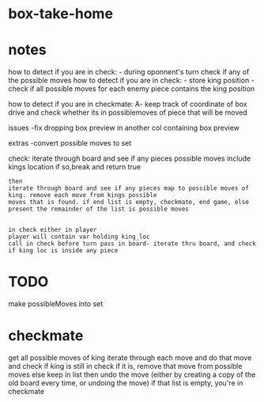 # box-take-home

# notes 
how to detect if you are in check:
    - during oponnent's turn check if any of the possible moves 
how to detect if you are in check:
    - store king position
    - check if all possible moves for each enemy piece contains the king position

how to detect if you are in checkmate:
    A- keep track of coordinate of box drive and check whether its in possiblemoves of piece that will be moved

issues
    -fix dropping box preview in another col containing box preview

extras
    -convert possible moves to set


check:
    iterate through board and see if any pieces possible moves include kings location
    if so,break and return true

    then 
    iterate through board and see if any pieces map to possible moves of king. remove each move from kings possible 
    moves that is found. if end list is empty, checkmate, end game, else present the remainder of the list is possible moves


    in check either in player
    player will contain var holding king_loc
    call in check before turn pass in board- iterate thru board, and check if king loc is inside any piece


# TODO
 make possibleMoves into set

 # checkmate
 get all possible moves of king
    iterate through each move and do that move and check if king is still in check
    if it is, remove that move from possible moves
    else
    keep in list
    then undo the move (either by creating a copy of the old board every time, or undoing the move)
 if that list is empty, you're in checkmate
